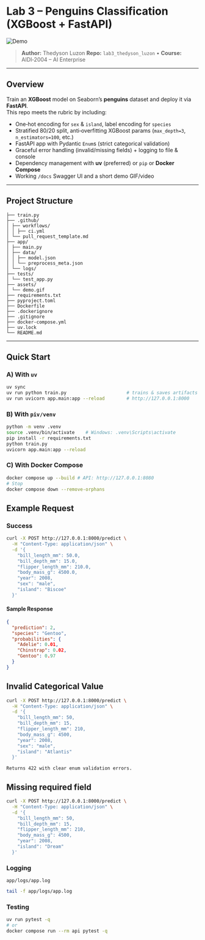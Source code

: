 # Lab 3 – Penguins Classification (XGBoost + FastAPI)

![Demo](assets/demo.gif)

> **Author:** Thedyson Luzon 
> **Repo:** `lab3_thedyson_luzon` • **Course:** AIDI‑2004 – AI Enterprise

---

## Overview

Train an **XGBoost** model on Seaborn’s **penguins** dataset and deploy it via **FastAPI**.  
This repo meets the rubric by including:

- One‑hot encoding for `sex` & `island`, label encoding for `species`
- Stratified 80/20 split, anti‑overfitting XGBoost params (`max_depth=3`, `n_estimators=100`, etc.)
- FastAPI app with Pydantic `Enum`s (strict categorical validation)
- Graceful error handling (invalid/missing fields) + logging to file & console
- Dependency management with **uv** (preferred) or `pip` or **Docker Compose**
- Working `/docs` Swagger UI and a short demo GIF/video

---

## Project Structure
```
├── train.py
├── .github/
│ ├── workflows/
│ │ ├── ci.yml
│ └── pull_request_template.md
├── app/
│ ├── main.py
│ ├── data/
│ │ ├── model.json
│ │ └── preprocess_meta.json
│ └── logs/
├── tests/
│ └── test_app.py
├── assets/
│ └── demo.gif
├── requirements.txt
├── pyproject.toml 
├── Dockerfile
├── .dockerignore
├── .gitignore
├── docker-compose.yml
├── uv.lock
└── README.md
```
---

## Quick Start

### A) With `uv`
```bash
uv sync
uv run python train.py                      # trains & saves artifacts to app/data/
uv run uvicorn app.main:app --reload        # http://127.0.0.1:8000
```
### B) With `piv/venv`
```bash
python -m venv .venv
source .venv/bin/activate    # Windows: .venv\Scripts\activate
pip install -r requirements.txt
python train.py
uvicorn app.main:app --reload
```
### C) With Docker Compose
```bash
docker compose up --build # API: http://127.0.0.1:8080
# Stop
docker compose down --remove-orphans
```
## Example Request
### Success
```bash
curl -X POST http://127.0.0.1:8000/predict \
  -H "Content-Type: application/json" \
  -d '{
    "bill_length_mm": 50.0,
    "bill_depth_mm": 15.0,
    "flipper_length_mm": 210.0,
    "body_mass_g": 4500.0,
    "year": 2008,
    "sex": "male",
    "island": "Biscoe"
  }'
```
#### Sample Response
```json
{
  "prediction": 2,
  "species": "Gentoo",
  "probabilities": {
    "Adelie": 0.01,
    "Chinstrap": 0.02,
    "Gentoo": 0.97
  }
}
```
## Invalid Categorical Value
```bash
curl -X POST http://127.0.0.1:8000/predict \
  -H "Content-Type: application/json" \
  -d '{
    "bill_length_mm": 50,
    "bill_depth_mm": 15,
    "flipper_length_mm": 210,
    "body_mass_g": 4500,
    "year": 2008,
    "sex": "male",
    "island": "Atlantis"
  }'
```
`Returns 422 with clear enum validation errors.`
## Missing required field
```bash
curl -X POST http://127.0.0.1:8000/predict \
  -H "Content-Type: application/json" \
  -d '{
    "bill_length_mm": 50,
    "bill_depth_mm": 15,
    "flipper_length_mm": 210,
    "body_mass_g": 4500,
    "year": 2008,
    "island": "Dream"
  }'
```
### Logging
`app/logs/app.log`
```bash
tail -f app/logs/app.log
```
### Testing
```bash
uv run pytest -q
# or
docker compose run --rm api pytest -q
```
